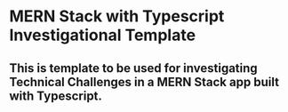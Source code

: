 # MERN Stack with Typescript Investigational Template

## This is template to be used for investigating Technical Challenges in a MERN Stack app built with Typescript.